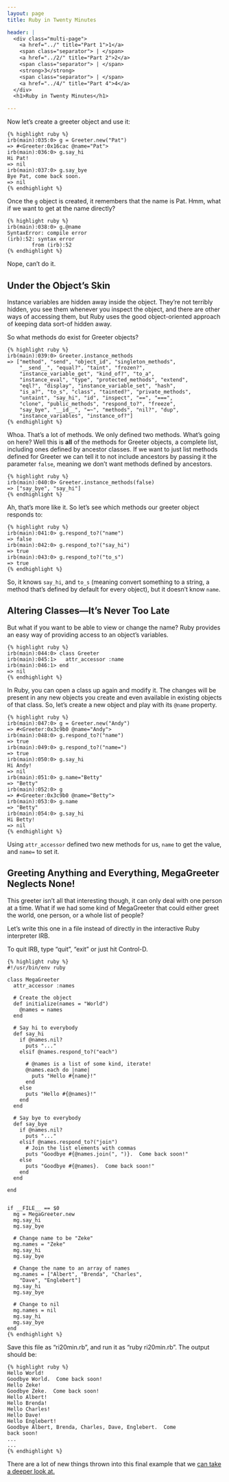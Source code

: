 ```yaml
---
layout: page
title: Ruby in Twenty Minutes

header: |
  <div class="multi-page">
    <a href="../" title="Part 1">1</a>
    <span class="separator"> | </span>
    <a href="../2/" title="Part 2">2</a>
    <span class="separator"> | </span>
    <strong>3</strong>
    <span class="separator"> | </span>
    <a href="../4/" title="Part 4">4</a>
  </div>
  <h1>Ruby in Twenty Minutes</h1>

---
```

Now let&#8217;s create a greeter object and use it:

    {% highlight ruby %}
    irb(main):035:0> g = Greeter.new("Pat")
    => #<Greeter:0x16cac @name="Pat">
    irb(main):036:0> g.say_hi
    Hi Pat!
    => nil
    irb(main):037:0> g.say_bye
    Bye Pat, come back soon.
    => nil
    {% endhighlight %}

Once the `g` object is created, it remembers that the name is Pat.
Hmm, what if we want to get at the name directly?

    {% highlight ruby %}
    irb(main):038:0> g.@name
    SyntaxError: compile error
    (irb):52: syntax error
            from (irb):52
    {% endhighlight %}

Nope, can&#8217;t do it.

## Under the Object&#8217;s Skin

Instance variables are hidden away  inside the object. They&#8217;re not
terribly hidden, you see them whenever you inspect the  object, and there
are other ways of accessing them, but Ruby uses  the good object-oriented
approach of keeping data sort-of hidden away.

So what methods do exist for Greeter objects?

    {% highlight ruby %}
    irb(main):039:0> Greeter.instance_methods
    => ["method", "send", "object_id", "singleton_methods",
        "__send__", "equal?", "taint", "frozen?",
        "instance_variable_get", "kind_of?", "to_a",
        "instance_eval", "type", "protected_methods", "extend",
        "eql?", "display", "instance_variable_set", "hash",
        "is_a?", "to_s", "class", "tainted?", "private_methods",
        "untaint", "say_hi", "id", "inspect", "==", "===",
        "clone", "public_methods", "respond_to?", "freeze",
        "say_bye", "__id__", "=~", "methods", "nil?", "dup",
        "instance_variables", "instance_of?"]
    {% endhighlight %}

Whoa. That&#8217;s a lot of methods. We only defined two methods. What&#8217;s
going on here? Well this is **all** of the methods for Greeter objects,
a complete list, including ones defined  by ancestor classes.  If we  want to just list
methods defined for Greeter we can tell it to not include ancestors by
passing  it  the parameter  `false`,  meaning  we  don&#8217;t want  methods
defined by ancestors.

    {% highlight ruby %}
    irb(main):040:0> Greeter.instance_methods(false)
    => ["say_bye", "say_hi"]
    {% endhighlight %}

Ah, that&#8217;s more like it. So let&#8217;s see which methods our greeter
object responds to:

    {% highlight ruby %}
    irb(main):041:0> g.respond_to?("name")
    => false
    irb(main):042:0> g.respond_to?("say_hi")
    => true
    irb(main):043:0> g.respond_to?("to_s")
    => true
    {% endhighlight %}

So, it knows `say_hi`, and `to_s` (meaning  convert something  to a
string, a method  that&#8217;s defined by default for every object), but it
doesn&#8217;t know `name`.

## Altering Classes&#8212;It&#8217;s Never Too Late

But what  if you want  to be  able to view  or change the  name?  Ruby
provides an easy way of providing access to an object&#8217;s variables.

    {% highlight ruby %}
    irb(main):044:0> class Greeter
    irb(main):045:1>   attr_accessor :name
    irb(main):046:1> end
    => nil
    {% endhighlight %}

In Ruby, you can open a class  up again and modify it. The changes
will be present in any new objects you create and even available in existing
objects of that class. So, let&#8217;s create a new object and play with its
`@name` property.

    {% highlight ruby %}
    irb(main):047:0> g = Greeter.new("Andy")
    => #<Greeter:0x3c9b0 @name="Andy">
    irb(main):048:0> g.respond_to?("name")
    => true
    irb(main):049:0> g.respond_to?("name=")
    => true
    irb(main):050:0> g.say_hi
    Hi Andy!
    => nil
    irb(main):051:0> g.name="Betty"
    => "Betty"
    irb(main):052:0> g
    => #<Greeter:0x3c9b0 @name="Betty">
    irb(main):053:0> g.name
    => "Betty"
    irb(main):054:0> g.say_hi
    Hi Betty!
    => nil
    {% endhighlight %}

Using `attr_accessor`  defined two new  methods for us, `name`  to get
the value, and `name=` to set it.

## Greeting Anything and Everything, MegaGreeter Neglects None!

This greeter isn&#8217;t all that  interesting though, it can only deal with
one person  at a time.  What if  we had some kind  of MegaGreeter that
could either greet the world, one person, or a whole list of people?

Let&#8217;s write this one in a  file instead of directly in the interactive
Ruby interpreter IRB.

To quit IRB, type &#8220;quit&#8221;, &#8220;exit&#8221; or just hit Control-D.

    {% highlight ruby %}
    #!/usr/bin/env ruby
    
    class MegaGreeter
      attr_accessor :names
    
      # Create the object
      def initialize(names = "World")
        @names = names
      end
    
      # Say hi to everybody
      def say_hi
        if @names.nil?
          puts "..."
        elsif @names.respond_to?("each")
    
          # @names is a list of some kind, iterate!
          @names.each do |name|
            puts "Hello #{name}!"
          end
        else
          puts "Hello #{@names}!"
        end
      end
    
      # Say bye to everybody
      def say_bye
        if @names.nil?
          puts "..."
        elsif @names.respond_to?("join")
          # Join the list elements with commas
          puts "Goodbye #{@names.join(", ")}.  Come back soon!"
        else
          puts "Goodbye #{@names}.  Come back soon!"
        end
      end
    
    end
    
    
    if __FILE__ == $0
      mg = MegaGreeter.new
      mg.say_hi
      mg.say_bye
    
      # Change name to be "Zeke"
      mg.names = "Zeke"
      mg.say_hi
      mg.say_bye
    
      # Change the name to an array of names
      mg.names = ["Albert", "Brenda", "Charles",
        "Dave", "Englebert"]
      mg.say_hi
      mg.say_bye
    
      # Change to nil
      mg.names = nil
      mg.say_hi
      mg.say_bye
    end
    {% endhighlight %}

Save this file as &#8220;ri20min.rb&#8221;, and run it as &#8220;ruby ri20min.rb&#8221;.
The output should be:

    {% highlight ruby %}
    Hello World!
    Goodbye World.  Come back soon!
    Hello Zeke!
    Goodbye Zeke.  Come back soon!
    Hello Albert!
    Hello Brenda!
    Hello Charles!
    Hello Dave!
    Hello Englebert!
    Goodbye Albert, Brenda, Charles, Dave, Englebert.  Come
    back soon!
    ...
    ...
    {% endhighlight %}

There are a lot of new things thrown into this final example that we
[can take a deeper look at.](../4/)
